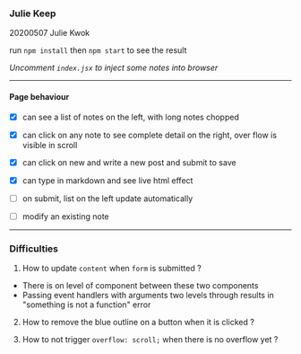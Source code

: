 ### Julie Keep

20200507 Julie Kwok

run `npm install` then `npm start` to see the result

_Uncomment `index.jsx` to inject some notes into browser_

* * *
#### Page behaviour

- [x] can see a list of notes on the left, with long notes chopped
- [x] can click on any note to see complete detail on the right, over flow is visible in scroll
- [x] can click on new and write a new post and submit to save
- [x] can type in markdown and see live html effect

- [ ] on submit, list on the left update automatically
- [ ] modify an existing note   

* * *
### Difficulties

1. How to update `content` when `form` is submitted ? 
- There is on level of component between these two components
- Passing event handlers with arguments two levels through results in "something is not a function" error

2. How to remove the blue outline on a button when it is clicked ?

3. How to not trigger `overflow: scroll;` when there is no overflow yet ? 